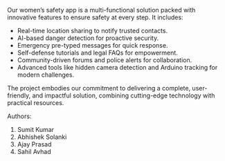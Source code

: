 Our women’s safety app is a multi-functional solution packed with innovative features to ensure safety at every step. It includes:  
- Real-time location sharing to notify trusted contacts.  
- AI-based danger detection for proactive security.  
- Emergency pre-typed messages for quick response.  
- Self-defense tutorials and legal FAQs for empowerment.  
- Community-driven forums and police alerts for collaboration.  
- Advanced tools like hidden camera detection and Arduino tracking for modern challenges.  

The project embodies our commitment to delivering a complete, user-friendly, and impactful solution, combining cutting-edge technology with practical resources.  

Authors:
1. Sumit Kumar
2. Abhishek Solanki
3. Ajay Prasad 
4. Sahil Avhad